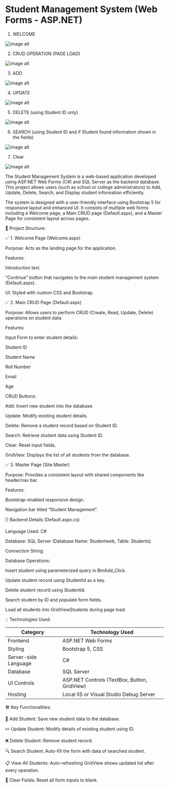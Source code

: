 # Student Management System (Web Forms - ASP.NET)

1.	WELCOME

![image alt](https://github.com/Muzammil-khan-uni/Student-Management-System--Web-Forms---ASP.NET-/blob/main/Output%20SS/WELCOME.png)

2.	CRUD OPERATION (PAGE LOAD)

![image alt](https://github.com/Muzammil-khan-uni/Student-Management-System--Web-Forms---ASP.NET-/blob/main/Output%20SS/PAGE%20LOAD.png)

3.	ADD

![image alt](https://github.com/Muzammil-khan-uni/Student-Management-System--Web-Forms---ASP.NET-/blob/main/Output%20SS/ADD.png)

4.	UPDATE

![image alt](https://github.com/Muzammil-khan-uni/Student-Management-System--Web-Forms---ASP.NET-/blob/main/Output%20SS/UPDATE.png)

5.	DELETE (using Student ID only)

![image alt](https://github.com/Muzammil-khan-uni/Student-Management-System--Web-Forms---ASP.NET-/blob/main/Output%20SS/DELETE.png)
 
6.	SEARCH  (using Student ID and if Student found information shown in the fields)

![image alt](https://github.com/Muzammil-khan-uni/Student-Management-System--Web-Forms---ASP.NET-/blob/main/Output%20SS/SEARCH.png)

7.	Clear

![image alt](https://github.com/Muzammil-khan-uni/Student-Management-System--Web-Forms---ASP.NET-/blob/main/Output%20SS/Clear.png)

The Student Management System is a web-based application developed using ASP.NET Web Forms (C#) and SQL Server as the backend database. This project allows users (such as school or college administrators) to Add, Update, Delete, Search, and Display student information efficiently.

The system is designed with a user-friendly interface using Bootstrap 5 for responsive layout and enhanced UI. It consists of multiple web forms including a Welcome page, a Main CRUD page (Default.aspx), and a Master Page for consistent layout across pages.

📁 Project Structure:

✅ 1. Welcome Page (Welcome.aspx)

Purpose: Acts as the landing page for the application.

Features:

Introduction text.

"Continue" button that navigates to the main student management system (Default.aspx).

UI: Styled with custom CSS and Bootstrap.

✅ 2. Main CRUD Page (Default.aspx)

Purpose: Allows users to perform CRUD (Create, Read, Update, Delete) operations on student data.

Features:

Input Form to enter student details:

Student ID

Student Name

Roll Number

Email

Age

CRUD Buttons:

Add: Insert new student into the database.

Update: Modify existing student details.

Delete: Remove a student record based on Student ID.

Search: Retrieve student data using Student ID.

Clear: Reset input fields.

GridView: Displays the list of all students from the database.

✅ 3. Master Page (Site.Master)

Purpose: Provides a consistent layout with shared components like header/nav bar.

Features:

Bootstrap-enabled responsive design.

Navigation bar titled “Student Management”.

🗄️ Backend Details (Default.aspx.cs)

Language Used: C#

Database: SQL Server (Database Name: Studentweb, Table: Students)

Connection String:

Database Operations:

Insert student using parameterized query in BtnAdd_Click.

Update student record using StudentId as a key.

Delete student record using StudentId.

Search student by ID and populate form fields.

Load all students into GridViewStudents during page load.

💡 Technologies Used:

| Category             | Technology Used                              |
| -------------------- | -------------------------------------------- |
| Frontend             | ASP.NET Web Forms                            |
| Styling              | Bootstrap 5, CSS                             |
| Server-side Language | C#                                           |
| Database             | SQL Server                                   |
| UI Controls          | ASP.NET Controls (TextBox, Button, GridView) |
| Hosting              | Local IIS or Visual Studio Debug Server      |

🛠️ Key Functionalities:

💾 Add Student: Save new student data to the database.

✏️ Update Student: Modify details of existing student using ID.

❌ Delete Student: Remove student record.

🔍 Search Student: Auto-fill the form with data of searched student.

📋 View All Students: Auto-refreshing GridView shows updated list after every operation.

🧹 Clear Fields: Reset all form inputs to blank.

